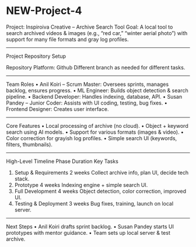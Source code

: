 # NEW-Project-4
 Project: Inspiroiva Creative – Archive Search Tool
Goal:
A local tool to search archived videos & images (e.g., “red car,” “winter aerial photo”) with support for many file formats and gray log profiles.
________________________________________
Project Repository Setup

Repository Platform: Github
Different branch as needed for different tasks.
________________________________________
Team Roles
•	Anil Koiri – Scrum Master: Oversees sprints, manages backlog, ensures progress.
•	ML Engineer: Builds object detection & search pipeline.
•	Backend Developer: Handles indexing, database, API.
•	Susan Pandey – Junior Coder: Assists with UI coding, testing, bug fixes.
•	Frontend Designer: Creates user interface.
________________________________________
 Core Features
•	Local processing of archive (no cloud).
•	Object + keyword search using AI models.
•	Support for various formats (images & video).
•	Color correction for grayish log profiles.
•	Simple search UI (keywords, filters, thumbnails).
________________________________________
High-Level Timeline
Phase	Duration	Key Tasks
1. Setup & Requirements	2 weeks	Collect archive info, plan UI, decide tech stack.
2. Prototype	4 weeks	Indexing engine + simple search UI.
3. Full Development	4 weeks	Object detection, color correction, improved UI.
4. Testing & Deployment	3 weeks	Bug fixes, training, launch on local server.
________________________________________
Next Steps
•	Anil Koiri drafts sprint backlog.
•	Susan Pandey starts UI prototypes with mentor guidance.
•	Team sets up local server & test archive.

